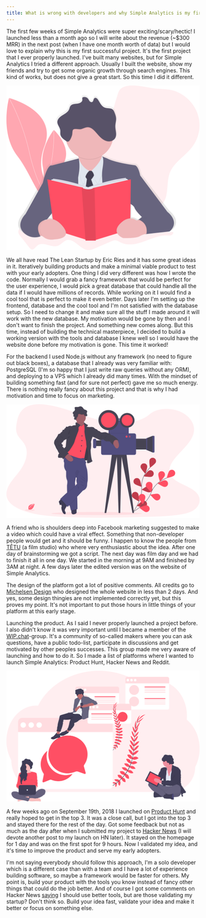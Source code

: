 ```yaml
---
title: What is wrong with developers and why Simple Analytics is my first successful project
---
```


The first few weeks of Simple Analytics were super exciting/scary/hectic! I launched less than a month ago so I will write about the revenue (~$300 MRR) in the next post (when I have one month worth of data) but I would love to explain why this is my first successful project. It's the first project that I ever properly launched. I've built many websites, but for Simple Analytics I tried a different approach. Usually I built the website, show my friends and try to get some organic growth through search engines. This kind of works, but does not give a great start. So this time I did it different.

<img class="limit-height" src="/images/reading-list.svg" alt="">

We all have read The Lean Startup by Eric Ries and it has some great ideas in it. Iteratively building products and make a minimal viable product to test with your early adopters. One thing I did very different was how I wrote the code. Normally I would grab a fancy framework that would be perfect for the user experience, I would pick a great database that could handle all the data if I would have millions of records. While working on it I would find a cool tool that is perfect to make it even better. Days later I'm setting up the frontend, database and the cool tool and I'm not satisfied with the database setup. So I need to change it and make sure all the stuff I made around it will work with the new database. My motivation would be gone by then and I don't want to finish the project. And something new comes along. But this time, instead of building the technical masterpiece, I decided to build a working version with the tools and database I knew well so I would have the website done before my motivation is gone. This time it worked!

For the backend I used Node.js without any framework (no need to figure out black boxes), a database that I already was very familiar with: PostgreSQL (I'm so happy that I just write raw queries without any ORM), and deploying to a VPS which I already did many times. With the mindset of building something fast (and for sure not perfect) gave me so much energy. There is nothing really fancy about this project and that is why I had motivation and time to focus on marketing.

<img class="limit-height" src="/images/videographer.svg" alt="">

A friend who is shoulders deep into Facebook marketing suggested to make a video which could have a viral effect. Something that non-developer people would get and it should be funny. I happen to know the people from [TÊTU](https://www.tetufilm.com/) (a film studio) who where very enthusiastic about the idea. After one day of brainstorming we got a script. The next day was film day and we had to finish it all in one day. We started in the morning at 9AM and finished by 3AM at night. A few days later the edited version was on the website of Simple Analytics.

The design of the platform got a lot of positive comments. All credits go to [Michelsen Design](https://www.michelsendesign.com/) who designed the whole website in less than 2 days. And yes, some design thingies are not implemented correctly yet, but this proves my point. It's not important to put those hours in little things of your platform at this early stage.

Launching the product. As I said I never properly launched a project before. I also didn't know it was very important until I became a member of the [WIP.chat](https://wip.chat/?rel=simpleanalytics)-group. It's a community of so-called makers where you can ask questions, have a public todo-list, participate in discussions and get motivated by other peoples successes. This group made me very aware of launching and how to do it. So I made a list of platforms where I wanted to launch Simple Analytics: Product Hunt, Hacker News and Reddit.

<img class="limit-height" src="/images/group-chat.svg" alt="">

A few weeks ago on September 19th, 2018 I launched on [Product Hunt](https://www.producthunt.com/posts/simple-analytics) and really hoped to get in the top 3. It was a close call, but I got into the top 3 and stayed there for the rest of the day. Got some feedback but not as much as the day after when I submitted my project to [Hacker News](https://news.ycombinator.com/item?id=18024277) (I will devote another post to my launch on HN later). It stayed on the homepage for 1 day and was on the first spot for 9 hours. Now I validated my idea, and it's time to improve the product and serve my early adopters.

I'm not saying everybody should follow this approach, I'm a solo developer which is a different case than with a team and I have a lot of experience building software, so maybe a framework would be faster for others. My point is, build your product with the tools you know instead of fancy other things that could do the job better. And of course I got some comments on Hacker News [saying](https://news.ycombinator.com/item?id=18025908) I should use better tools, but are those validating my startup? Don't think so. Build your idea fast, validate your idea and make it better or focus on something else.
